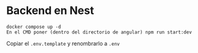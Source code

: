 # Backend en Nest
``` levanta la BBDD
docker compose up -d
En el CMD poner (dentro del directorio de angular) npm run start:dev
```

Copiar el ```.env.template``` y renombrarlo a ```.env```

